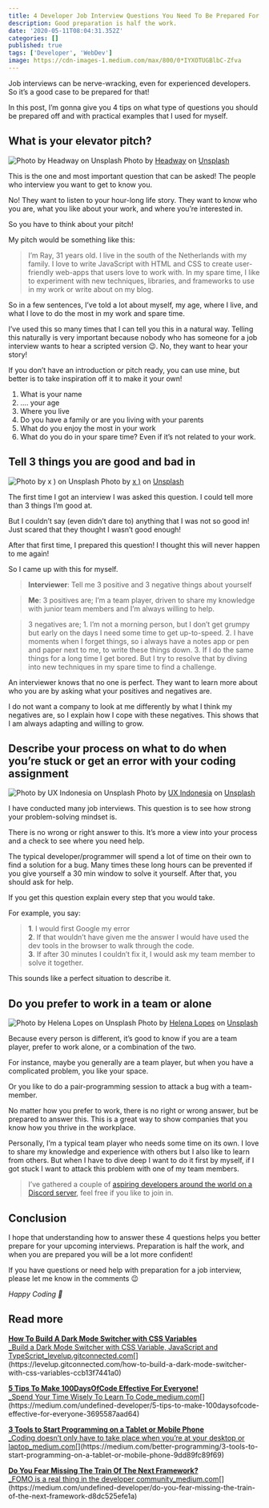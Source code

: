 ```yaml
---
title: 4 Developer Job Interview Questions You Need To Be Prepared For
description: Good preparation is half the work.
date: '2020-05-11T08:04:31.352Z'
categories: []
published: true
tags: ['Developer', 'WebDev']
image: https://cdn-images-1.medium.com/max/800/0*IYXOTUGBlbC-Zfva
---
```


Job interviews can be nerve-wracking, even for experienced developers. So it’s a good case to be prepared for that!

In this post, I’m gonna give you 4 tips on what type of questions you should be prepared off and with practical examples that I used for myself.

## What is your elevator pitch?

![Photo by [Headway](https://unsplash.com/@headwayio?utm_source=medium&utm_medium=referral) on [Unsplash](https://unsplash.com?utm_source=medium&utm_medium=referral)](https://cdn-images-1.medium.com/max/800/0*VVyjLb8L9RX3PUtO)
Photo by [Headway](https://unsplash.com/@headwayio?utm_source=medium&utm_medium=referral) on [Unsplash](https://unsplash.com?utm_source=medium&utm_medium=referral)

This is the one and most important question that can be asked! The people who interview you want to get to know you.

No! They want to listen to your hour-long life story. They want to know who you are, what you like about your work, and where you’re interested in.

So you have to think about your pitch!

My pitch would be something like this:

> I’m Ray, 31 years old. I live in the south of the Netherlands with my family. I love to write JavaScript with HTML and CSS to create user-friendly web-apps that users love to work with. In my spare time, I like to experiment with new techniques, libraries, and frameworks to use in my work or write about on my blog.

So in a few sentences, I’ve told a lot about myself, my age, where I live, and what I love to do the most in my work and spare time.

I’ve used this so many times that I can tell you this in a natural way. Telling this naturally is very important because nobody who has someone for a job interview wants to hear a scripted version 😉. No, they want to hear your story!

If you don’t have an introduction or pitch ready, you can use mine, but better is to take inspiration off it to make it your own!

1.  What is your name
2.  …. your age
3.  Where you live
4.  Do you have a family or are you living with your parents
5.  What do you enjoy the most in your work
6.  What do you do in your spare time? Even if it’s not related to your work.

## Tell 3 things you are good and bad in

![Photo by [x )](https://unsplash.com/@speckfechta?utm_source=medium&utm_medium=referral) on [Unsplash](https://unsplash.com?utm_source=medium&utm_medium=referral)](https://cdn-images-1.medium.com/max/600/0*U7rELT4tgzhbiUNf)
Photo by [x )](https://unsplash.com/@speckfechta?utm_source=medium&utm_medium=referral) on [Unsplash](https://unsplash.com?utm_source=medium&utm_medium=referral)

The first time I got an interview I was asked this question. I could tell more than 3 things I’m good at.

But I couldn’t say (even didn’t dare to) anything that I was not so good in! Just scared that they thought I wasn’t good enough!

After that first time, I prepared this question! I thought this will never happen to me again!

So I came up with this for myself.

> **Interviewer**: Tell me 3 positive and 3 negative things about yourself

> **Me**: 3 positives are; I’m a team player, driven to share my knowledge with junior team members and I’m always willing to help.

> 3 negatives are; 1. I’m not a morning person, but I don’t get grumpy but early on the days I need some time to get up-to-speed. 2. I have moments when I forget things, so i always have a notes app or pen and paper next to me, to write these things down. 3. If I do the same things for a long time I get bored. But I try to resolve that by diving into new techniques in my spare time to find a challenge.

An interviewer knows that no one is perfect. They want to learn more about who you are by asking what your positives and negatives are.

I do not want a company to look at me differently by what I think my negatives are, so I explain how I cope with these negatives. This shows that I am always adapting and willing to grow.

## Describe your process on what to do when you’re stuck or get an error with your coding assignment

![Photo by [UX Indonesia](https://unsplash.com/@uxindo?utm_source=medium&utm_medium=referral) on [Unsplash](https://unsplash.com?utm_source=medium&utm_medium=referral)](https://cdn-images-1.medium.com/max/800/0*J1EMNcoM61zBQkF9)
Photo by [UX Indonesia](https://unsplash.com/@uxindo?utm_source=medium&utm_medium=referral) on [Unsplash](https://unsplash.com?utm_source=medium&utm_medium=referral)

I have conducted many job interviews. This question is to see how strong your problem-solving mindset is.

There is no wrong or right answer to this. It’s more a view into your process and a check to see where you need help.

The typical developer/programmer will spend a lot of time on their own to find a solution for a bug. Many times these long hours can be prevented if you give yourself a 30 min window to solve it yourself. After that, you should ask for help.

If you get this question explain every step that you would take.

For example, you say:

> **1**. I would first Google my error  
> **2**. If that wouldn’t have given me the answer I would have used the dev tools in the browser to walk through the code.  
> **3**. If after 30 minutes I couldn’t fix it, I would ask my team member to solve it together.

This sounds like a perfect situation to describe it.

## Do you prefer to work in a team or alone

![Photo by [Helena Lopes](https://unsplash.com/@wildlittlethingsphoto?utm_source=medium&utm_medium=referral) on [Unsplash](https://unsplash.com?utm_source=medium&utm_medium=referral)](https://cdn-images-1.medium.com/max/800/0*yOXnr_iINFHj8tP8)
Photo by [Helena Lopes](https://unsplash.com/@wildlittlethingsphoto?utm_source=medium&utm_medium=referral) on [Unsplash](https://unsplash.com?utm_source=medium&utm_medium=referral)

Because every person is different, it’s good to know if you are a team player, prefer to work alone, or a combination of the two.

For instance, maybe you generally are a team player, but when you have a complicated problem, you like your space.

Or you like to do a pair-programming session to attack a bug with a team-member.

No matter how you prefer to work, there is no right or wrong answer, but be prepared to answer this. This is a great way to show companies that you know how you thrive in the workplace.

Personally, I’m a typical team player who needs some time on its own. I love to share my knowledge and experience with others but I also like to learn from others. But when I have to dive deep I want to do it first by myself, if I got stuck I want to attack this problem with one of my team members.

> I’ve gathered a couple of [aspiring developers around the world on a Discord server](https://mailchi.mp/fb82491d03f8/dev-by-rayray-discord-community), feel free if you like to join in.

## Conclusion

I hope that understanding how to answer these 4 questions helps you better prepare for your upcoming interviews. Preparation is half the work, and when you are prepared you will be a lot more confident!

If you have questions or need help with preparation for a job interview, please let me know in the comments 😉

_Happy Coding 🚀_

## Read more

[**How To Build A Dark Mode Switcher with CSS Variables**  
\_Build a Dark Mode Switcher with CSS Variable, JavaScript and TypeScript_levelup.gitconnected.com](https://levelup.gitconnected.com/how-to-build-a-dark-mode-switcher-with-css-variables-ccb13f7441a0 'https://levelup.gitconnected.com/how-to-build-a-dark-mode-switcher-with-css-variables-ccb13f7441a0')[](https://levelup.gitconnected.com/how-to-build-a-dark-mode-switcher-with-css-variables-ccb13f7441a0)

[**5 Tips To Make 100DaysOfCode Effective For Everyone!**  
\_Spend Your Time Wisely To Learn To Code_medium.com](https://medium.com/undefined-developer/5-tips-to-make-100daysofcode-effective-for-everyone-3695587aad64 'https://medium.com/undefined-developer/5-tips-to-make-100daysofcode-effective-for-everyone-3695587aad64')[](https://medium.com/undefined-developer/5-tips-to-make-100daysofcode-effective-for-everyone-3695587aad64)

[**3 Tools to Start Programming on a Tablet or Mobile Phone**  
\_Coding doesn’t only have to take place when you’re at your desktop or laptop_medium.com](https://medium.com/better-programming/3-tools-to-start-programming-on-a-tablet-or-mobile-phone-9dd89fc89f69 'https://medium.com/better-programming/3-tools-to-start-programming-on-a-tablet-or-mobile-phone-9dd89fc89f69')[](https://medium.com/better-programming/3-tools-to-start-programming-on-a-tablet-or-mobile-phone-9dd89fc89f69)

[**Do You Fear Missing The Train Of The Next Framework?**  
\_FOMO is a real thing in the developer community_medium.com](https://medium.com/undefined-developer/do-you-fear-missing-the-train-of-the-next-framework-d8dc525efe1a 'https://medium.com/undefined-developer/do-you-fear-missing-the-train-of-the-next-framework-d8dc525efe1a')[](https://medium.com/undefined-developer/do-you-fear-missing-the-train-of-the-next-framework-d8dc525efe1a)
